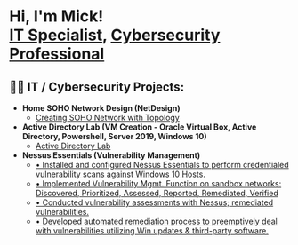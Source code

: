 <h1>Hi, I'm Mick! <br/><a href="https://github.com/Mashton05">IT Specialist</a>, <a href="https://www.linkedin.com/in/mickashtonit/">Cybersecurity Professional</a>
<h2>👨‍💻 IT / Cybersecurity Projects:</h2>

- <b>Home SOHO Network Design (NetDesign)</b>
  - [Creating SOHO Network with Topology](https://github.com/Mashton05/SOHO-NETWORK)
- <b>Active Directory Lab (VM Creation - Oracle Virtual Box, Active Directory, Powershell, Server 2019, Windows 10)</b>
  - [Active Directory Lab](https://github.com/Mashton05/ActiveDirectoryLab)
- <b>Nessus Essentials (Vulnerability Management)</b>
  - [•	Installed and configured Nessus Essentials to perform credentialed vulnerability scans against Windows 10 Hosts.](https://tinyurl.com/28auszjs)
  - [•	Implemented Vulnerability Mgmt. Function on sandbox networks: Discovered, Prioritized, Assessed, Reported, Remediated, Verified ](https://tinyurl.com/446ej997)
  - [•	Conducted vulnerability assessments with Nessus; remediated vulnerabilities.](https://tinyurl.com/2m59nvyc)
  - [•	Developed automated remediation process to preemptively deal with vulnerabilities utilizing Win updates & third-party software.](https://tinyurl.com/2xxc5a2f)



<!--
